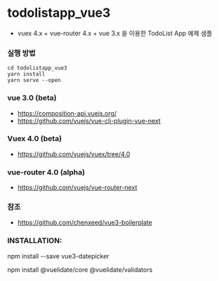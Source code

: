 # todolistapp_vue3
* vuex 4.x + vue-router 4.x + vue 3.x 을 이용한 TodoList App 예제 샘플

### 실행 방법
~~~
cd todolistapp_vue3
yarn install
yarn serve --open
~~~

### vue 3.0 (beta)
* https://composition-api.vuejs.org/
* https://github.com/vuejs/vue-cli-plugin-vue-next

### Vuex 4.0 (beta)
* https://github.com/vuejs/vuex/tree/4.0

### vue-router 4.0 (alpha)
* https://github.com/vuejs/vue-router-next

### 참조 
* https://github.com/chenxeed/vue3-boilerplate



### INSTALLATION:
npm install --save vue3-datepicker

npm install @vuelidate/core @vuelidate/validators